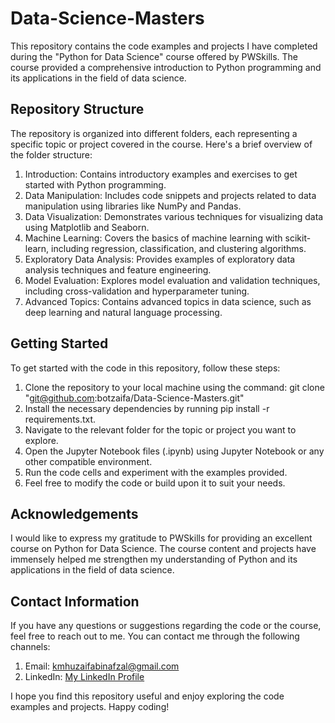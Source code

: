 # Data-Science-Masters

This repository contains the code examples and projects I have completed during the "Python for Data Science" course offered by PWSkills. The course provided a comprehensive introduction to Python programming and its applications in the field of data science.



## Repository Structure
The repository is organized into different folders, each representing a specific topic or project covered in the course. Here's a brief overview of the folder structure:

1) Introduction: Contains introductory examples and exercises to get started with Python programming.
2) Data Manipulation: Includes code snippets and projects related to data manipulation using libraries like NumPy and Pandas.
3) Data Visualization: Demonstrates various techniques for visualizing data using Matplotlib and Seaborn.
4) Machine Learning: Covers the basics of machine learning with scikit-learn, including regression, classification, and clustering algorithms.
5) Exploratory Data Analysis: Provides examples of exploratory data analysis techniques and feature engineering.
6) Model Evaluation: Explores model evaluation and validation techniques, including cross-validation and hyperparameter tuning.
7) Advanced Topics: Contains advanced topics in data science, such as deep learning and natural language processing.

## Getting Started
To get started with the code in this repository, follow these steps:
1) Clone the repository to your local machine using the command: git clone "git@github.com:botzaifa/Data-Science-Masters.git"
2) Install the necessary dependencies by running pip install -r requirements.txt.
3) Navigate to the relevant folder for the topic or project you want to explore.
4) Open the Jupyter Notebook files (.ipynb) using Jupyter Notebook or any other compatible environment.
5) Run the code cells and experiment with the examples provided.
6) Feel free to modify the code or build upon it to suit your needs.

## Acknowledgements
I would like to express my gratitude to PWSkills for providing an excellent course on Python for Data Science. The course content and projects have immensely helped me strengthen my understanding of Python and its applications in the field of data science.

## Contact Information
If you have any questions or suggestions regarding the code or the course, feel free to reach out to me. You can contact me through the following channels:
1) Email: kmhuzaifabinafzal@gmail.com
2) LinkedIn: [My LinkedIn Profile](https://www.linkedin.com/in/huzaifa-khan-b11b35264/)

I hope you find this repository useful and enjoy exploring the code examples and projects. 
Happy coding!
